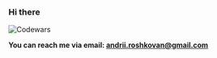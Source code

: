 ### Hi there 

![Codewars](https://www.codewars.com/users/andrews-quest/badges/large)
<!--
![Codewars](https://github.r2v.ch/codewars?user=andrews-quest&name=true&top_languages=true&stroke=%23b362ff&theme=purple_dark)
-->
**You can reach me via email: andrii.roshkovan@gmail.com**
<!--
**andrews-quest/andrews-quest** is a ✨ _special_ ✨ repository because its `README.md` (this file) appears on your GitHub profile.

Here are some ideas to get you started:

- 🔭 I’m currently working on ...
- 🌱 I’m currently learning ...
- 👯 I’m looking to collaborate on ...
- 🤔 I’m looking for help with ...
- 💬 Ask me about ...
- 📫 How to reach me: ...
- 😄 Pronouns: ...
- ⚡ Fun fact: ...
-->
